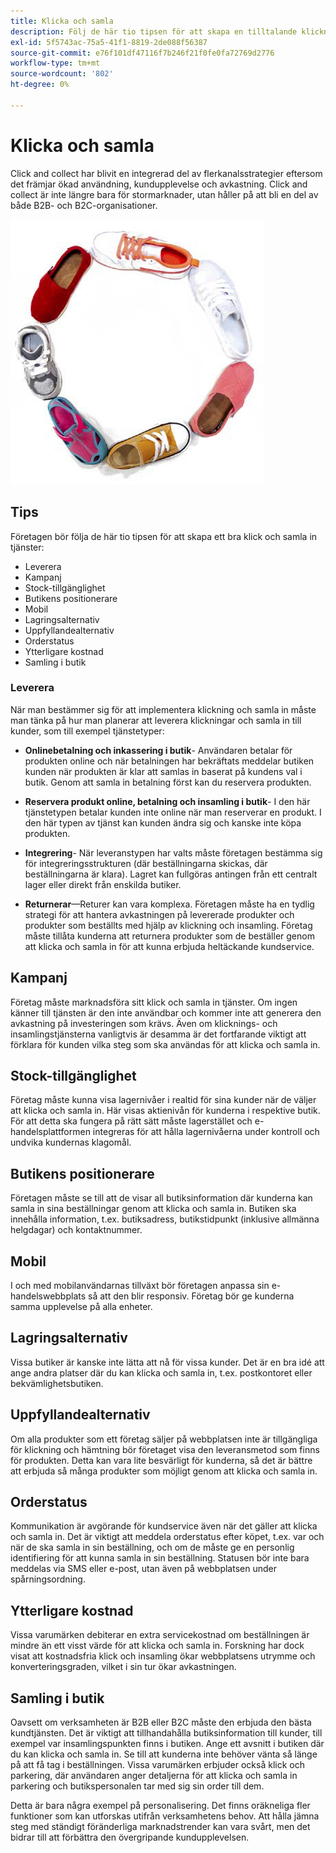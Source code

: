 ```yaml
---
title: Klicka och samla
description: Följ de här tio tipsen för att skapa en tilltalande klickning och samla in upplevelser åt era kunder.
exl-id: 5f5743ac-75a5-41f1-8819-2de088f56387
source-git-commit: e76f101df47116f7b246f21f0fe0fa72769d2776
workflow-type: tm+mt
source-wordcount: '802'
ht-degree: 0%

---
```


# Klicka och samla

Click and collect har blivit en integrerad del av flerkanalsstrategier eftersom det främjar ökad användning, kundupplevelse och avkastning. Click and collect är inte längre bara för stormarknader, utan håller på att bli en del av både B2B- och B2C-organisationer.

![Skor i en cirkel](../../assets/playbooks/shoes.png)

## Tips

Företagen bör följa de här tio tipsen för att skapa ett bra klick och samla in tjänster:

- Leverera
- Kampanj
- Stock-tillgänglighet
- Butikens positionerare
- Mobil
- Lagringsalternativ
- Uppfyllandealternativ
- Orderstatus
- Ytterligare kostnad
- Samling i butik

### Leverera

När man bestämmer sig för att implementera klickning och samla in måste man tänka på hur man planerar att leverera klickningar och samla in till kunder, som till exempel tjänstetyper:

- **Onlinebetalning och inkassering i butik**- Användaren betalar för produkten online och när betalningen har bekräftats meddelar butiken kunden när produkten är klar att samlas in baserat på kundens val i butik. Genom att samla in betalning först kan du reservera produkten.

- **Reservera produkt online, betalning och insamling i butik**- I den här tjänstetypen betalar kunden inte online när man reserverar en produkt. I den här typen av tjänst kan kunden ändra sig och kanske inte köpa produkten.

- **Integrering**- När leveranstypen har valts måste företagen bestämma sig för integreringsstrukturen (där beställningarna skickas, där beställningarna är klara). Lagret kan fullgöras antingen från ett centralt lager eller direkt från enskilda butiker.

- **Returnerar**—Returer kan vara komplexa. Företagen måste ha en tydlig strategi för att hantera avkastningen på levererade produkter och produkter som beställts med hjälp av klickning och insamling. Företag måste tillåta kunderna att returnera produkter som de beställer genom att klicka och samla in för att kunna erbjuda heltäckande kundservice.

## Kampanj

Företag måste marknadsföra sitt klick och samla in tjänster. Om ingen känner till tjänsten är den inte användbar och kommer inte att generera den avkastning på investeringen som krävs. Även om klicknings- och insamlingstjänsterna vanligtvis är desamma är det fortfarande viktigt att förklara för kunden vilka steg som ska användas för att klicka och samla in.

## Stock-tillgänglighet

Företag måste kunna visa lagernivåer i realtid för sina kunder när de väljer att klicka och samla in. Här visas aktienivån för kunderna i respektive butik. För att detta ska fungera på rätt sätt måste lagerstället och e-handelsplattformen integreras för att hålla lagernivåerna under kontroll och undvika kundernas klagomål.

## Butikens positionerare

Företagen måste se till att de visar all butiksinformation där kunderna kan samla in sina beställningar genom att klicka och samla in. Butiken ska innehålla information, t.ex. butiksadress, butikstidpunkt (inklusive allmänna helgdagar) och kontaktnummer.

## Mobil

I och med mobilanvändarnas tillväxt bör företagen anpassa sin e-handelswebbplats så att den blir responsiv. Företag bör ge kunderna samma upplevelse på alla enheter.

## Lagringsalternativ

Vissa butiker är kanske inte lätta att nå för vissa kunder. Det är en bra idé att ange andra platser där du kan klicka och samla in, t.ex. postkontoret eller bekvämlighetsbutiken.

## Uppfyllandealternativ

Om alla produkter som ett företag säljer på webbplatsen inte är tillgängliga för klickning och hämtning bör företaget visa den leveransmetod som finns för produkten. Detta kan vara lite besvärligt för kunderna, så det är bättre att erbjuda så många produkter som möjligt genom att klicka och samla in.

## Orderstatus

Kommunikation är avgörande för kundservice även när det gäller att klicka och samla in. Det är viktigt att meddela orderstatus efter köpet, t.ex. var och när de ska samla in sin beställning, och om de måste ge en personlig identifiering för att kunna samla in sin beställning. Statusen bör inte bara meddelas via SMS eller e-post, utan även på webbplatsen under spårningsordning.

## Ytterligare kostnad

Vissa varumärken debiterar en extra servicekostnad om beställningen är mindre än ett visst värde för att klicka och samla in. Forskning har dock visat att kostnadsfria klick och insamling ökar webbplatsens utrymme och konverteringsgraden, vilket i sin tur ökar avkastningen.

## Samling i butik

Oavsett om verksamheten är B2B eller B2C måste den erbjuda den bästa kundtjänsten. Det är viktigt att tillhandahålla butiksinformation till kunder, till exempel var insamlingspunkten finns i butiken. Ange ett avsnitt i butiken där du kan klicka och samla in. Se till att kunderna inte behöver vänta så länge på att få tag i beställningen. Vissa varumärken erbjuder också klick och parkering, där användaren anger detaljerna för att klicka och samla in parkering och butikspersonalen tar med sig sin order till dem.

Detta är bara några exempel på personalisering. Det finns oräkneliga fler funktioner som kan utforskas utifrån verksamhetens behov. Att hålla jämna steg med ständigt föränderliga marknadstrender kan vara svårt, men det bidrar till att förbättra den övergripande kundupplevelsen.
